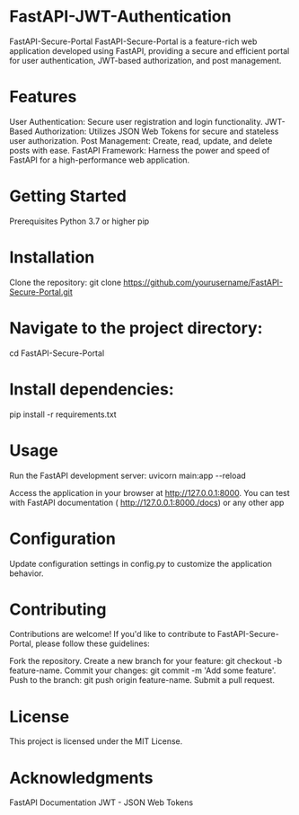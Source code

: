 # FastAPI-JWT-Authentication
FastAPI-Secure-Portal
FastAPI-Secure-Portal is a feature-rich web application developed using FastAPI, providing a secure and efficient portal for user authentication, JWT-based authorization, and post management.

# Features
User Authentication: Secure user registration and login functionality.
JWT-Based Authorization: Utilizes JSON Web Tokens for secure and stateless user authorization.
Post Management: Create, read, update, and delete posts with ease.
FastAPI Framework: Harness the power and speed of FastAPI for a high-performance web application.

# Getting Started
Prerequisites
Python 3.7 or higher
pip

# Installation
Clone the repository:
git clone https://github.com/yourusername/FastAPI-Secure-Portal.git

# Navigate to the project directory:
cd FastAPI-Secure-Portal

# Install dependencies:

pip install -r requirements.txt

# Usage
Run the FastAPI development server:
uvicorn main:app --reload

Access the application in your browser at http://127.0.0.1:8000.
You can test with FastAPI documentation ( http://127.0.0.1:8000./docs) or any other app

# Configuration
Update configuration settings in config.py to customize the application behavior.

# Contributing
Contributions are welcome! If you'd like to contribute to FastAPI-Secure-Portal, please follow these guidelines:

Fork the repository.
Create a new branch for your feature: git checkout -b feature-name.
Commit your changes: git commit -m 'Add some feature'.
Push to the branch: git push origin feature-name.
Submit a pull request.

# License
This project is licensed under the MIT License.

# Acknowledgments
FastAPI Documentation
JWT - JSON Web Tokens
